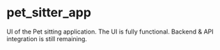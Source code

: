 # pet_sitter_app
 UI of the Pet sitting application. The UI is fully functional. Backend & API integration is still remaining.
